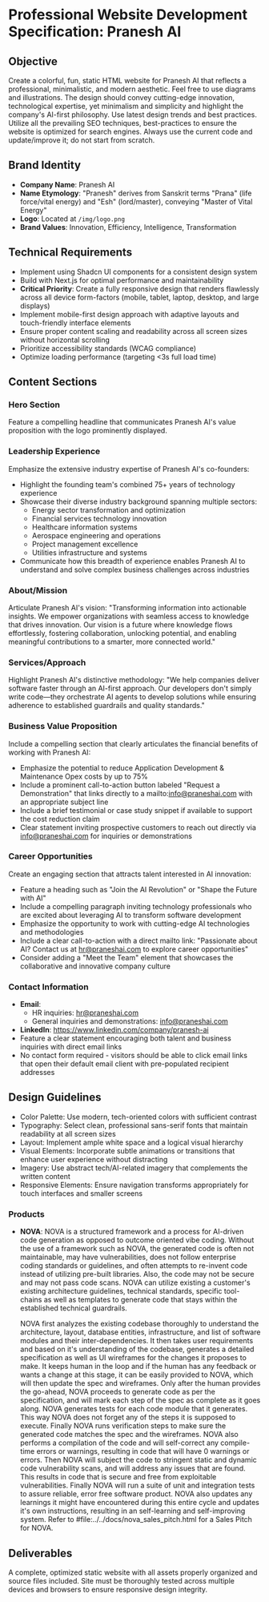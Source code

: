 # Professional Website Development Specification: Pranesh AI

## Objective
Create a colorful, fun, static HTML website for Pranesh AI that reflects a professional, minimalistic, and modern aesthetic. Feel free to use diagrams and illustrations. The design should convey cutting-edge innovation, technological expertise, yet minimalism and simplicity and highlight the company's AI-first philosophy.
Use latest design trends and best practices. Utilize all the prevailing SEO techniques, best-practices to ensure the website is optimized for search engines. 
Always use the current code and update/improve it; do not start from scratch.

## Brand Identity
- **Company Name**: Pranesh AI
- **Name Etymology**: "Pranesh" derives from Sanskrit terms "Prana" (life force/vital energy) and "Esh" (lord/master), conveying "Master of Vital Energy"
- **Logo**: Located at `/img/logo.png`
- **Brand Values**: Innovation, Efficiency, Intelligence, Transformation

## Technical Requirements
- Implement using Shadcn UI components for a consistent design system
- Build with Next.js for optimal performance and maintainability
- **Critical Priority**: Create a fully responsive design that renders flawlessly across all device form-factors (mobile, tablet, laptop, desktop, and large displays)
- Implement mobile-first design approach with adaptive layouts and touch-friendly interface elements
- Ensure proper content scaling and readability across all screen sizes without horizontal scrolling
- Prioritize accessibility standards (WCAG compliance)
- Optimize loading performance (targeting <3s full load time)

## Content Sections

### Hero Section
Feature a compelling headline that communicates Pranesh AI's value proposition with the logo prominently displayed.

### Leadership Experience
Emphasize the extensive industry expertise of Pranesh AI's co-founders:
- Highlight the founding team's combined 75+ years of technology experience
- Showcase their diverse industry background spanning multiple sectors:
  - Energy sector transformation and optimization
  - Financial services technology innovation
  - Healthcare information systems
  - Aerospace engineering and operations
  - Project management excellence
  - Utilities infrastructure and systems
- Communicate how this breadth of experience enables Pranesh AI to understand and solve complex business challenges across industries

### About/Mission
Articulate Pranesh AI's vision: "Transforming information into actionable insights. We empower organizations with seamless access to knowledge that drives innovation. Our vision is a future where knowledge flows effortlessly, fostering collaboration, unlocking potential, and enabling meaningful contributions to a smarter, more connected world."

### Services/Approach
Highlight Pranesh AI's distinctive methodology: "We help companies deliver software faster through an AI-first approach. Our developers don't simply write code—they orchestrate AI agents to develop solutions while ensuring adherence to established guardrails and quality standards."

### Business Value Proposition
Include a compelling section that clearly articulates the financial benefits of working with Pranesh AI:
- Emphasize the potential to reduce Application Development & Maintenance Opex costs by up to 75%
- Include a prominent call-to-action button labeled "Request a Demonstration" that links directly to a mailto:info@praneshai.com with an appropriate subject line
- Include a brief testimonial or case study snippet if available to support the cost reduction claim
- Clear statement inviting prospective customers to reach out directly via info@praneshai.com for inquiries or demonstrations

### Career Opportunities
Create an engaging section that attracts talent interested in AI innovation:
- Feature a heading such as "Join the AI Revolution" or "Shape the Future with AI"
- Include a compelling paragraph inviting technology professionals who are excited about leveraging AI to transform software development
- Emphasize the opportunity to work with cutting-edge AI technologies and methodologies
- Include a clear call-to-action with a direct mailto link: "Passionate about AI? Contact us at hr@praneshai.com to explore career opportunities"
- Consider adding a "Meet the Team" element that showcases the collaborative and innovative company culture

### Contact Information
- **Email**: 
  - HR inquiries: [hr@praneshai.com](mailto:hr@praneshai.com)
  - General inquiries and demonstrations: [info@praneshai.com](mailto:info@praneshai.com)
- **LinkedIn**: https://www.linkedin.com/company/pranesh-ai
- Feature a clear statement encouraging both talent and business inquiries with direct email links
- No contact form required - visitors should be able to click email links that open their default email client with pre-populated recipient addresses

## Design Guidelines
- Color Palette: Use modern, tech-oriented colors with sufficient contrast
- Typography: Select clean, professional sans-serif fonts that maintain readability at all screen sizes
- Layout: Implement ample white space and a logical visual hierarchy
- Visual Elements: Incorporate subtle animations or transitions that enhance user experience without distracting
- Imagery: Use abstract tech/AI-related imagery that complements the written content
- Responsive Elements: Ensure navigation transforms appropriately for touch interfaces and smaller screens


### Products
- **NOVA**: NOVA is a structured framework and a process for AI-driven code generation as opposed to outcome oriented vibe coding. Without the use of a framework such as NOVA, the generated code is often not maintainable, may have vulnerabilities, does not follow enterprise coding standards or guidelines, and often attempts to re-invent code instead of utilizing pre-built libraries. Also, the code may not be secure and may not pass code scans. NOVA can utilize existing a customer's existing architecture guidelines, technical standards, specific tool-chains as well as templates to generate code that stays within the established technical guardrails.

  NOVA first analyzes the existing codebase thoroughly to understand the architecture, layout, database entities, infrastructure, and list of software modules and their inter-dependencies. It then takes user requirements and based on it's understanding of the codebase, generates a detailed specification as well as UI wireframes for the changes it proposes to make. It keeps human in the loop and if the human has any feedback or wants a change at this stage, it can be easily provided to NOVA, which will then update the spec and wireframes. Only after the human provides the go-ahead, NOVA proceeds to generate code as per the specification, and will mark each step of the spec as complete as it goes along. NOVA generates tests for each code module that it generates. This way NOVA does not forget any of the steps it is supposed to execute. Finally NOVA runs verification steps to make sure the generated code matches the spec and the wireframes. NOVA also performs a compilation of the code and will self-correct any compile-time errors or warnings, resulting in code that will have 0 warnings or errors. Then NOVA will subject the code to stringent static and dynamic code vulnerability scans, and will address any issues that are found. This results in code that is secure and free from exploitable vulnerabilities. Finally NOVA will run a suite of unit and integration tests to assure reliable, error free software product. NOVA also updates any learnings it might have encountered during this entire cycle and updates it's own instructions, resulting in an self-learning and self-improving system.
  Refer to #file:../../docs/nova_sales_pitch.html for a Sales Pitch for NOVA.


## Deliverables
A complete, optimized static website with all assets properly organized and source files included. Site must be thoroughly tested across multiple devices and browsers to ensure responsive design integrity.

